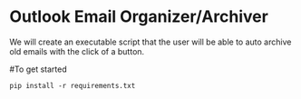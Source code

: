 # Outlook Email Organizer/Archiver

We will create an executable script that the user will be able to auto archive old emails with the click of a button.

#To get started 

`
pip install -r requirements.txt
`


